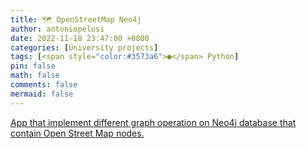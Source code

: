```yaml
---
title: 🗺️ OpenStreetMap Neo4j
author: antoniopelusi
date: 2022-11-18 23:47:00 +0800
categories: [University projects]
tags: [<span style="color:#3573a6">●</span> Python]
pin: false
math: false
comments: false
mermaid: false
---
```


[GithubLink]: https://github.com/antoniopelusi/openstreetmap-neo4j

[App that implement different graph operation on Neo4j database that contain Open Street Map nodes.][GithubLink]